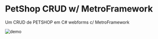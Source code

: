 # PetShop CRUD w/ MetroFramework
Um CRUD de PETSHOP em C# webforms c/ MetroFramework


![demo](https://i.imgur.com/ItGeRuy.png)
